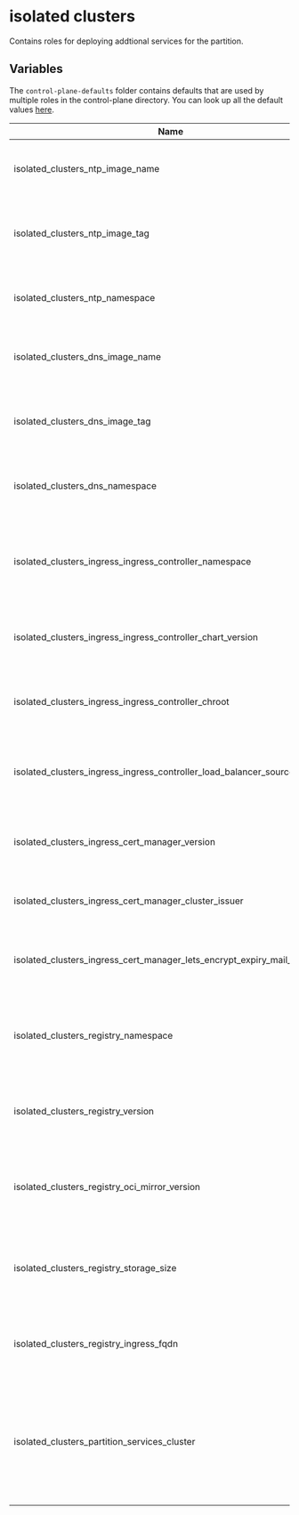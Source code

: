 # isolated clusters

Contains roles for deploying addtional services for the partition.

## Variables

The `control-plane-defaults` folder contains defaults that are used by multiple roles in the control-plane directory. You can look up all the default values [here](control-plane-defaults/main.yaml).

| Name                                                                     | Mandatory | Description                                                                                      |
| ------------------------------------------------------------------------ | --------- | ------------------------------------------------------------------------------------------------ |
| isolated_clusters_ntp_image_name                                         |           | The image name of the ntp service for the partition.                                             |
| isolated_clusters_ntp_image_tag                                          | yes       | The tag or version of the ntp service container image.                                           |
| isolated_clusters_ntp_namespace                                          |           | The namespace to deploy the ntp server to.                                                       |
| isolated_clusters_dns_image_name                                         |           | The image name of the dns service for the partition.                                             |
| isolated_clusters_dns_image_tag                                          | yes       | The tag or version of the dns service container image.                                           |
| isolated_clusters_dns_namespace                                          |           | The namespace to deploy the dns server to.                                                       |
| isolated_clusters_ingress_ingress_controller_namespace                   |           | The namespace where the ingress controller should be deployed to.                                |
| isolated_clusters_ingress_ingress_controller_chart_version               | yes       | The version of the ingress controller chart.                                                     |
| isolated_clusters_ingress_ingress_controller_chroot                      |           | Indicates if the image should have a changed root.                                               |
| isolated_clusters_ingress_ingress_controller_load_balancer_source_ranges | yes       | The load balancer source ranges of the ingress controller.                                       |
| isolated_clusters_ingress_cert_manager_version                           | yes       | The cert manager version used to generate certificates.                                          |
| isolated_clusters_ingress_cert_manager_cluster_issuer                    |           | The cluster issuer for the cert manager.                                                         |
| isolated_clusters_ingress_cert_manager_lets_encrypt_expiry_mail_address  | yes       | The email that should receive certificate expiry warnings.                                       |
| isolated_clusters_registry_namespace                                     |           | The namespace for the registry used for isolated clusters.                                       |
| isolated_clusters_registry_version                                       | yes       | The version of the registry used for isolated clusters.                                          |
| isolated_clusters_registry_oci_mirror_version                            | yes       | The OCI mirror version of the registry used for isolated clusters.                               |
| isolated_clusters_registry_storage_size                                  |           | The storage size of the registry used for isolated clusters.                                     |
| isolated_clusters_registry_ingress_fqdn                                  | yes       | The full name of the registry used for isolated clusters.                                        |
| isolated_clusters_partition_services_cluster                             |           | The cluster to deploy the services like ntp, dns, ingress, cert manager and the OCI registry to. |
